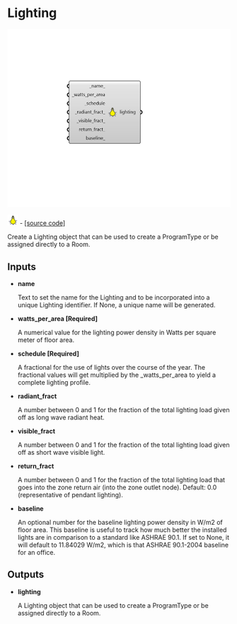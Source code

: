 # Lighting

![](../../.gitbook/assets/Lighting.png)

![](../../.gitbook/assets/Lighting%20%281%29.png) - [\[source code\]](https://github.com/ladybug-tools/honeybee-grasshopper-energy/blob/master/honeybee_grasshopper_energy/src//HB%20Lighting.py)

Create a Lighting object that can be used to create a ProgramType or be assigned directly to a Room.

## Inputs

* **name**

  Text to set the name for the Lighting and to be incorporated into a unique Lighting identifier. If None, a unique name will be generated. 

* **watts\_per\_area \[Required\]**

  A numerical value for the lighting power density in Watts per square meter of floor area. 

* **schedule \[Required\]**

  A fractional for the use of lights over the course of the year. The fractional values will get multiplied by the \_watts\_per\_area to yield a complete lighting profile. 

* **radiant\_fract**

  A number between 0 and 1 for the fraction of the total lighting load given off as long wave radiant heat. 

* **visible\_fract**

  A number between 0 and 1 for the fraction of the total lighting load given off as short wave visible light. 

* **return\_fract**

  A number between 0 and 1 for the fraction of the total lighting load that goes into the zone return air \(into the zone outlet node\). Default: 0.0 \(representative of pendant lighting\). 

* **baseline**

  An optional number for the baseline lighting power density in W/m2 of floor area. This baseline is useful to track how much better the installed lights are in comparison to a standard like ASHRAE 90.1. If set to None, it will default to 11.84029 W/m2, which is that ASHRAE 90.1-2004 baseline for an office. 

## Outputs

* **lighting**

  A Lighting object that can be used to create a ProgramType or be assigned directly to a Room. 

